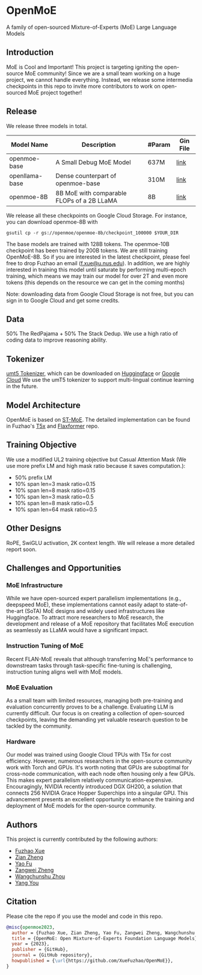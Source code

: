 # OpenMoE
A family of open-sourced Mixture-of-Experts (MoE) Large Language Models

## Introduction
MoE is Cool and Important! This project is targeting igniting the open-source MoE community! Since we are a small team working on a huge project, we cannot handle everything. Instead, we release some intermedia checkpoints in this repo to invite more contributors to work on open-sourced MoE project together!

## Release
We release three models in total.

| Model Name     | Description                                     | #Param   | Gin File   |
|----------------|-------------------------------------------------|----------|----------  |
| openmoe-base   | A Small Debug MoE Model                         |637M      |[link](https://github.com/XueFuzhao/t5x/blob/main/t5x/examples/t5/t5_1_1/examples/openmoe_base.gin)  |   
| openllama-base | Dense counterpart of openmoe-base               |310M      |[link](https://github.com/XueFuzhao/t5x/blob/main/t5x/examples/t5/t5_1_1/examples/openllama_base.gin)  |     
| openmoe-8B     | 8B MoE  with comparable FLOPs of a 2B LLaMA     |8B        |[link](https://github.com/XueFuzhao/t5x/blob/main/t5x/examples/t5/t5_1_1/examples/openmoe_large.gin) |

We release all these checkpoints on Google Cloud Storage. For instance, you can download openmoe-8B with 
```
gsutil cp -r gs://openmoe/openmoe-8b/checkpoint_100000 $YOUR_DIR
```

The base models are trained with 128B tokens. The openmoe-10B checkpoint has been trained by 200B tokens. We are still training OpenMoE-8B. So if you are interested in the latest checkpoint, please feel free to drop Fuzhao an email (f.xue@u.nus.edu). In addition, we are highly interested in training this model until saturate by performing multi-epoch training, which means we may train our model for over 2T and even more tokens (this depends on the resource we can get in the coming months)

Note: downloading data from Google Cloud Storage is not free, but you can sign in to Google Cloud and get some credits.

## Data
50% The RedPajama + 50% The Stack Dedup.
We use a high ratio of coding data to improve reasoning ability.

## Tokenizer
[umt5 Tokenizer](https://arxiv.org/abs/2304.09151), which can be downloaded on [Huggingface](https://huggingface.co/google/umt5-small/tree/main) or [Google Cloud](https://github.com/google-research/t5x/blob/main/docs/models.md#umt5-checkpoints)
We use the umT5 tokenizer to support multi-lingual continue learning in the future.

## Model Architecture
OpenMoE is based on [ST-MoE](https://arxiv.org/abs/2202.08906). The detailed implementation can be found in Fuzhao's [T5x](https://github.com/XueFuzhao/t5x) and [Flaxformer](https://github.com/XueFuzhao/flaxformer) repo.

## Training Objective
We use a modified UL2 training objective but Casual Attention Mask (We use more prefix LM and high mask ratio because it saves computation.):
- 50% prefix LM
- 10% span len=3 mask ratio=0.15
- 10% span len=8 mask ratio=0.15
- 10% span len=3 mask ratio=0.5
- 10% span len=8 mask ratio=0.5
- 10% span len=64 mask ratio=0.5


## Other Designs
RoPE, SwiGLU activation, 2K context length. We will release a more detailed report soon.

## Challenges and Opportunities

### MoE Infrastructure

While we have open-sourced expert parallelism implementations (e.g., deepspeed MoE), these implementations cannot easily adapt to state-of-the-art (SoTA) MoE designs and widely used infrastructures like Huggingface. To attract more researchers to MoE research, the development and release of a MoE repository that facilitates MoE execution as seamlessly as LLaMA would have a significant impact.

### Instruction Tuning of MoE

Recent FLAN-MoE reveals that although transferring MoE's performance to downstream tasks through task-specific fine-tuning is challenging, instruction tuning aligns well with MoE models.

### MoE Evaluation

As a small team with limited resources, managing both pre-training and evaluation concurrently proves to be a challenge. Evaluating LLM is currently difficult. Our focus is on creating a collection of open-sourced checkpoints, leaving the demanding yet valuable research question to be tackled by the community.

### Hardware

Our model was trained using Google Cloud TPUs with T5x for cost efficiency. However, numerous researchers in the open-source community work with Torch and GPUs. It's worth noting that GPUs are suboptimal for cross-node communication, with each node often housing only a few GPUs. This makes expert parallelism relatively communication-expensive. Encouragingly, NVIDIA recently introduced DGX GH200, a solution that connects 256 NVIDIA Grace Hopper Superchips into a singular GPU. This advancement presents an excellent opportunity to enhance the training and deployment of MoE models for the open-source community.


## Authors

This project is currently contributed by the following authors:

- [Fuzhao Xue](https://xuefuzhao.github.io/)
- [Zian Zheng](https://sg.linkedin.com/in/zianzhang1014)
- [Yao Fu](https://franxyao.github.io/)
- [Zangwei Zheng](https://zhengzangw.github.io/)
- [Wangchunshu Zhou](https://michaelzhouwang.github.io/)
- [Yang You](https://www.comp.nus.edu.sg/~youy/)


## Citation

Please cite the repo if you use the model and code in this repo.

```bibtex
@misc{openmoe2023,
  author = {Fuzhao Xue, Zian Zheng, Yao Fu, Zangwei Zheng, Wangchunshu Zhou and Yang You},
  title = {OpenMoE: Open Mixture-of-Experts Foundation Language Models},
  year = {2023},
  publisher = {GitHub},
  journal = {GitHub repository},
  howpublished = {\url{https://github.com/XueFuzhao/OpenMoE}},
}
```


